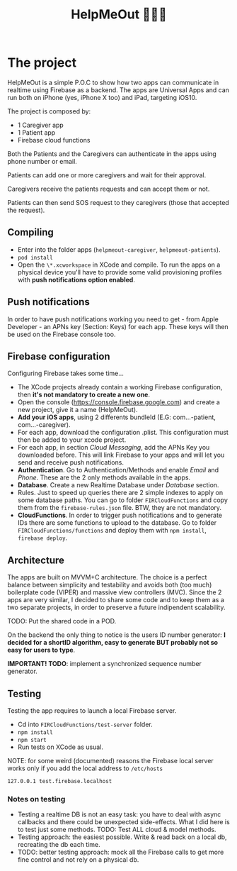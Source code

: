 <h1 align="center">
  HelpMeOut 👩🏻‍⚕️
</h1>

<br />

# The project

HelpMeOut is a simple P.O.C to show how two apps can communicate in realtime using Firebase as a backend.
The apps are Universal Apps and can run both on iPhone (yes, iPhone X too) and iPad, targeting iOS10.

The project is composed by:

- 1 Caregiver app
- 1 Patient app
- Firebase cloud functions

Both the Patients and the Caregivers can authenticate in the apps using phone number or email.

Patients can add one or more caregivers and wait for their approval.

Caregivers receive the patients requests and can accept them or not.

Patients can then send SOS request to they caregivers (those that accepted the request).


## Compiling
- Enter into the folder apps (`helpmeout-caregiver`, `helpmeout-patients`).
- `pod install`
- Open the `\*.xcworkspace` in XCode and compile. To run the apps on a physical device you'll have to provide some valid provisioning profiles with **push notifications option enabled**.

## Push notifications
In order to have push notifications working you need to get - from Apple Developer - an APNs key (Section: Keys) for each app. These keys will then be used on the Firebase console too.

## Firebase configuration
Configuring Firebase takes some time...
- The XCode projects already contain a working Firebase configuration, then **it's not mandatory to create a new one**.
- Open the console (https://console.firebase.google.com) and create a new project, give it a name (HelpMeOut).
- **Add your iOS apps**, using 2 differents bundleId (E.G: com...-patient, com...-caregiver).
- For each app, download the configuration .plist. This configuration must then be added to your xcode project.
- For each app, in section *Cloud Messaging*, add the APNs Key you downloaded before. This will link Firebase to your apps and will let you send and receive push notifications.
- **Authentication**. Go to Authentication/Methods and enable *Email* and *Phone*. These are the 2 only methods available in the apps.
- **Database**. Create a new Realtime Database under *Database* section.
- Rules. Just to speed up queries there are 2 simple indexes to apply on some database paths. You can go to folder `FIRCloudFunctions` and copy them from the `firebase-rules.json` file. BTW, they are not mandatory.
- **CloudFunctions**. In order to trigger push notifications and to generate IDs there are some functions to upload to the database. Go to folder `FIRCloudFunctions/functions` and deploy them with `npm install`, `firebase deploy`.

## Architecture
The apps are built on MVVM+C architecture. The choice is a perfect balance between simplicity and testability and avoids both (too much) boilerplate code (VIPER) and massive view controllers (MVC).
Since the 2 apps are very similar, I decided to share some code and to keep them as a two separate projects, in order to preserve a future indipendent scalability.

TODO: Put the shared code in a POD.

On the backend the only thing to notice is the users ID number generator: **I decided for a shortID algorithm, easy to generate BUT probably not so easy for users to type**.

**IMPORTANT! TODO**: implement a synchronized sequence number generator.


## Testing
Testing the app requires to launch a local Firebase server.
- Cd into `FIRCloudFunctions/test-server` folder.
- `npm install`
- `npm start`
- Run tests on XCode as usual.

NOTE: for some weird (documented) reasons the Firebase local server works only if you add the local address to `/etc/hosts`

`127.0.0.1 test.firebase.localhost`

### Notes on testing
- Testing a realtime DB is not an easy task: you have to deal with async callbacks and there could be unexpected side-effects. What I did here is to test just some methods. TODO: Test ALL cloud & model methods.
- Testing approach: the easiest possible. Write & read back on a local db, recreating the db each time.
- TODO: better testing approach: mock all the Firebase calls to get more fine control and not rely on a physical db.

